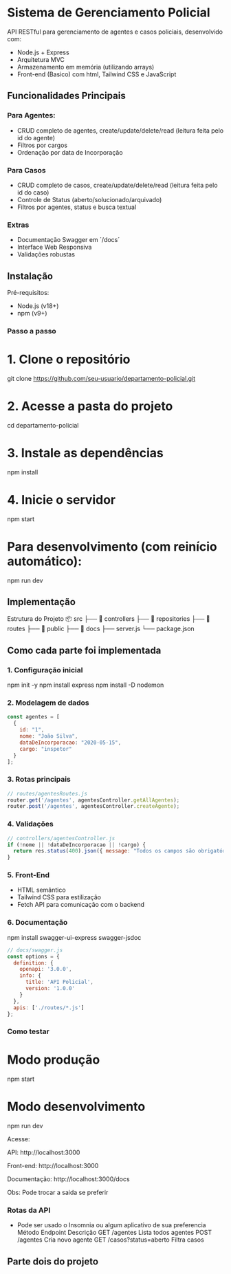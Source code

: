 # Sistema de Gerenciamento  Policial 

API RESTful para gerenciamento de agentes e casos policiais, desenvolvido com:

- Node.js + Express
- Arquitetura MVC
- Armazenamento em memória (utilizando arrays)
- Front-end (Basico) com html, Tailwind CSS e JavaScript

## Funcionalidades Principais 

### Para Agentes:

- CRUD completo de agentes, create/update/delete/read (leitura feita pelo id do agente)
- Filtros por cargos
- Ordenação por data de Incorporação

### Para Casos

- CRUD completo de casos, create/update/delete/read (leitura feita pelo id do caso)
- Controle de Status (aberto/solucionado/arquivado)
- Filtros por agentes, status e busca textual

### Extras
- Documentação Swagger em ´/docs´
- Interface Web Responsiva
- Validações robustas

## Instalação 

Pré-requisitos:
- Node.js (v18+)
- npm (v9+)

### Passo a passo
# 1. Clone o repositório
git clone https://github.com/seu-usuario/departamento-policial.git

# 2. Acesse a pasta do projeto
cd departamento-policial

# 3. Instale as dependências
npm install

# 4. Inicie o servidor
npm start

# Para desenvolvimento (com reinício automático):
npm run dev

## Implementação 

Estrutura do Projeto 
📦 src
├── 📂 controllers
├── 📂 repositories
├── 📂 routes
├── 📂 public
├── 📂 docs
├── server.js
└── package.json

## Como cada parte foi implementada 
### 1. Configuração inicial 
  npm init -y
  npm install express
  npm install -D nodemon
  
### 2. Modelagem de dados 
```JavaScript
const agentes = [
  {
    id: "1",
    nome: "João Silva",
    dataDeIncorporacao: "2020-05-15",
    cargo: "inspetor"
  }
];
```

### 3. Rotas principais 
```JavaScript
// routes/agentesRoutes.js
router.get('/agentes', agentesController.getAllAgentes);
router.post('/agentes', agentesController.createAgente);
```

### 4. Validações
```JavaScript
// controllers/agentesController.js
if (!nome || !dataDeIncorporacao || !cargo) {
  return res.status(400).json({ message: "Todos os campos são obrigatórios" });
}
```

### 5. Front-End

- HTML semântico
- Tailwind CSS para estilização
- Fetch API para comunicação com o backend

### 6. Documentação 
npm install swagger-ui-express swagger-jsdoc

```JavaScript
// docs/swagger.js
const options = {
  definition: {
    openapi: '3.0.0',
    info: {
      title: 'API Policial',
      version: '1.0.0'
    }
  },
  apis: ['./routes/*.js']
};
```

### Como testar
# Modo produção
npm start

# Modo desenvolvimento
npm run dev

Acesse:

API: http://localhost:3000

Front-end: http://localhost:3000

Documentação: http://localhost:3000/docs

Obs: Pode trocar a saida se preferir 

### Rotas da API
- Pode ser usado o Insomnia ou algum aplicativo de sua preferencia 
Método	Endpoint	Descrição
GET	/agentes	Lista todos agentes
POST	/agentes	Cria novo agente
GET	/casos?status=aberto	Filtra casos

## Parte dois do projeto 



